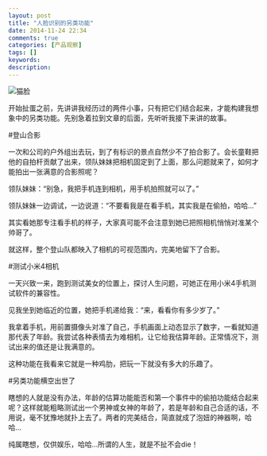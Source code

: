 ```yaml
---
layout: post
title: "人脸识别的另类功能"
date: 2014-11-24 22:34
comments: true
categories: [产品观察]
tags: []
keywords: 
description: 
---
```

![猫脸](http://img0.tech2ipo.com/upload/img/article/2014/07/1406524607982.jpg)

开始扯蛋之前，先讲讲我经历过的两件小事，只有把它们结合起来，才能构建我想象中的另类功能。先别急着拉到文章的后面，先听听我接下来讲的故事。

#登山合影

一次和公司的户外组出去玩，到了有标识的景点自然少不了拍合影了。会长童鞋把他的自拍杆贡献了出来，领队妹妹把相机固定到了上面，那么问题就来了，如何才能拍出一张满意的合影照呢？

领队妹妹：“别急，我把手机连到相机，用手机拍照就可以了。”

领队妹妹一边调试，一边说道：“不要看我是在看手机，其实我是在偷拍，哈哈...”

其实看她那专注看手机的样子，大家真可能不会注意到她已把照相机悄悄对准某个帅哥了。

就这样，整个登山队都映入了相机的可视范围内，完美地留下了合影。

<!--more-->
#测试小米4相机

一天兴致一来，跑到测试美女的位置上，探讨人生问题，可她正在用小米4手机测试软件的兼容性。

见我坐到她临近的位置，她把手机递给我：“来，看看你有多少岁了。”

我拿着手机，用前置摄像头对准了自己，手机画面上动态显示了数字，一看就知道那代表了年龄。我尝试各种表情去为难相机，让它给我估算年龄。正常情况下，测试出来的值还是让我满意的。

这种功能在我看来它就是一种鸡肋，把玩一下就没有多大的乐趣了。


#另类功能横空出世了

瞎想的人就是没有办法，年龄的估算功能能否和第一个事件中的偷拍功能结合起来呢？这样就能粗略测试出一个男神或女神的年龄了，若是年龄和自己合适的话，不用说，毫不犹豫地就扑上去了。两者的完美结合，简直就成了泡妞的神器啊，哈哈...

纯属瞎想，仅供娱乐，哈哈...所谓的人生，就是不扯不会die！